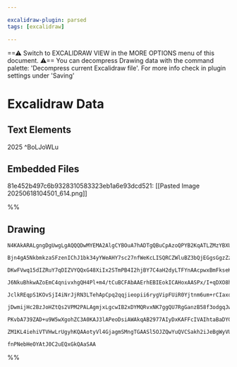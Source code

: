 ```yaml
---

excalidraw-plugin: parsed
tags: [excalidraw]

---
```

==⚠  Switch to EXCALIDRAW VIEW in the MORE OPTIONS menu of this document. ⚠== You can decompress Drawing data with the command palette: 'Decompress current Excalidraw file'. For more info check in plugin settings under 'Saving'


# Excalidraw Data

## Text Elements
2025 ^BoLJoWLu

## Embedded Files
81e452b497c6b9328310583323eb1a6e93dcd521: [[Pasted Image 20250618104501_614.png]]

%%
## Drawing
```compressed-json
N4KAkARALgngDgUwgLgAQQQDwMYEMA2AlgCYBOuA7hADTgQBuCpAzoQPYB2KqATLZMzYBXUtiRoIACyhQ4zZAHoFAc0JRJQgEYA6bGwC2CgF7N6hbEcK4OCtptbErHALRY8RMpWdx8Q1TdIEfARcZgRmBShcZQUebQBGOIAWGjoghH0EDihmbgBtcDBQMBKIEm4IACE2ABkAKTYAdRqhVJLIWEQKqCwoNtLMbmckgE4AVm0x/lKYbgA2AGYR7SSA

Bjn4gA5NkbmkzaSFzenIChJ1bk34yYWeAHY7sc27nfWeKcLISQRCZWluBZ3bQjEGgsGgzZzE4QazKYLcVbQ5hQUhsADWCAAwmx8GxSBUAMTxBDE4n9SCaXDYNHKVFCDjEbG4/ESFHWZhwXCBbLkiAAM0I+HwAGVYPCJIIPLzkaiMY1zpJuHxPhAZeiEKKYOL0JLytC6X8OOFcmh4tC2JzsGpZqbVoiVbThHAAJLEE2oPIAXWhfPImVd3A4QiF0MI

DKwFVwq15dIZRuY7qDIZVYQQxG48XiIx2STmPB4I2hjBY7C4aH2dyLTFYnAAcpwxBmFkseKtISMFqHmAARdI9dNoPkEMLQzTCBkAUWCmWyieD+GhQjgxFw/Yzj1WPHiudWzee0KIHDRgfnB7Y1LT3CH+BHKp6mD6Elb7xjlAAKr0Ks+xry+ZwoMKhBGOIqALKs2hLOCUHbD6/4AGK4Pogo2qgHztNAvQAIJEMoZboMEfJ9FWpBQOYBDYb8eHQBav

J6NkuBhkwAZoEmC4qnivxhgQH4Pl+m4/tCuBCFAbAAErhEBIEokICAHoxAASPx/I+qDXO8hQAL7TMUpTlBKFAUAAsvgmEAIqbAAalAmDyYQAAKmwThQrZwbM0KdCBZT6NESDQoMaDOAscxAnMIx3MFSRJFscyrLm0IoXc8RzNomwLKMma7mM8Rtsq6FnMQFxoPm1ztuFdyRdFmXQt8vz/GgHYpasIw8EkPDPJmOx3LlpSwtq9roWqGJMni3TkBwH

JclkREqpS1KOvSjI4iNrJjRN3LTehApCpq2qqjieopii6rygVipFUiR0Yjtnm6um+rCIaxoZualrWhmdrQvNLpuvk3oqr6iEIMxqCsaG4b+eguA8DG47EPGc7JgNCCXqa8QvFleZZsRNZ4W13WQMWOP1hwjammMRyPFsBZdr2wRroOw6yTNsNThkU0I2x6FLiu9OqRuW5JIlSWpXJR4nojpS4heA6oNet4DVEUBCO6ECIAyYbKL+gpAzLEBXAgSR

jDwmijHc2BzJoHZtQs2VPM2PALAgmjxLgcwIB2xDYMQRvxNK7ggQU7RgGanzB58f3odgqJwOL+CaeAEcwnAcCiquIE6dA3yZBUK6kMe0wMIQCAUJUVI0rGi3MoSfI17X/QQNgIjrc6PT6KKspYktLLoESJJ9/XjekM3rel3NFfDd30CrZy60D03U0txkcGCiKYo3ftd2FA38/ZIvbeXQgJ2FbwBeD8PGTt+q10VLdc9DwvreiQ9kjw89W9nw/GQA

PKvbA739ZAD+u9W5wXgohZC3A0KAJ3lAPeoDsiAWAkqAB2977AIyDxKAFFcIVAIhtaBaDYGt1TiRTCQ82AUG+LgGWoN34wL3hOBkZDUSUJCLrLkLC77n30Mwihb54CeQrvXZgUccT4AABrzF2JMAuIjURCgAJpDEinEZqdxdwtXUeom2BcjBsAMNwHSBMCAyQzJpU+9DH6w1fhIIRBdaQkEQSBVs9jSCOJ6DHNAUCIAOOIIZNgxAECMNwJoYIMs5

ZM1KL4iehiVTVHwLrUgyhKQAAotyVl4GjagmSMngTGAASl5OJZQwYuQVCSakh2iJeBgWyVU7JeTCnmLoYQy+GIf6kU4BzAuANMjiXDG4jgms0BGIwBwEJYTuDSUiaUbARBPGoGmdCcZ2c0BLPYsJQ8UlSAyWaaUOwAArBA2AcjCnGXAfxgTgmhJRrLRmBcqSkUYG+fR+BYnoQ8jfdIJzSy0WViJfQ/CugsVPCqKWGJwn3P+qiNu3zOl4QiQeUIWC

fnPNebHeOYAtJ0C2uEQxGkQAaSAA
```
%%